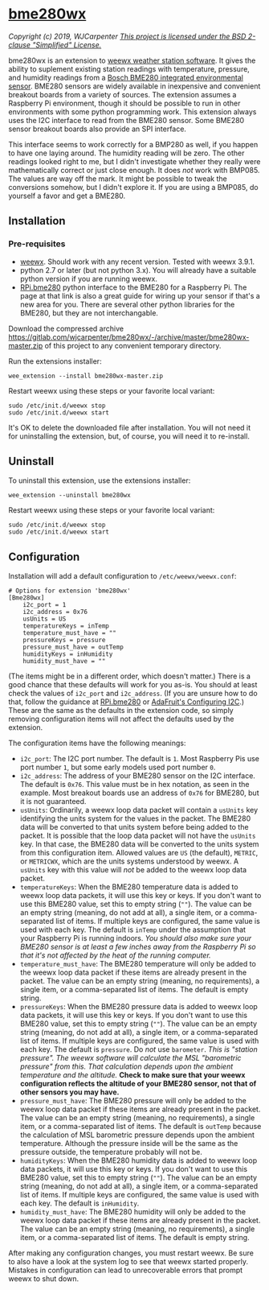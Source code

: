 # [bme280wx](https://gitlab.com/wjcarpenter/bme280wx)
_Copyright (c) 2019, WJCarpenter_
_[This project is licensed under the BSD 2-clause "Simplified" License.](https://gitlab.com/wjcarpenter/bme280wx/blob/master/LICENSE)_

bme280wx is an extension to [weewx weather station software](https://weewx.com).
It gives the ability to suplement existing station readings with temperature,
pressure, and humidity readings from a
[Bosch BME280 integrated environmental sensor](https://www.bosch-sensortec.com/bst/products/all_products/bme280).
BME280 sensors are widely available in inexpensive and convenient breakout boards from a variety of sources.
The extension assumes a Raspberry Pi environment, though it should be possible to run in other environments with some python programming work.
This extension always uses the I2C interface to read from the BME280 sensor.
Some BME280 sensor breakout boards also provide an SPI interface.

This interface seems to work correctly for a BMP280 as well,
if you happen to have one laying around. The humidity reading will be zero.
The other readings looked right to me,
but I didn't investigate whether they really were mathematically correct or just close enough.
It does _not_ work with BMP085.
The values are way off the mark.
It might be possible to tweak the conversions somehow, but I didn't explore it.
If you are using a BMP085, do yourself a favor and get a BME280.

## Installation
### Pre-requisites
* [weewx](https://weewx.com). Should work with any recent version. Tested with weewx 3.9.1.
* python 2.7 or later (but not python 3.x). You will already have a suitable python version if you are running weewx.
* [RPi.bme280](https://pypi.org/project/RPi.bme280/) python interface to the BME280 for a Raspberry Pi.
  The page at that link is also a great guide for wiring up your sensor if that's a new area for you.
  There are several other python libraries for the BME280, but they are not interchangable.

Download the compressed archive https://gitlab.com/wjcarpenter/bme280wx/-/archive/master/bme280wx-master.zip of this project to any convenient temporary directory.

Run the extensions installer:
```
wee_extension --install bme280wx-master.zip
```
Restart weewx using these steps or your favorite local variant:
```
sudo /etc/init.d/weewx stop
sudo /etc/init.d/weewx start
```
It's OK to delete the downloaded file after installation.
You will not need it for uninstalling the extension, but, of course, you will need it to re-install.

## Uninstall

To uninstall this extension, use the extensions installer:
```
wee_extension --uninstall bme280wx
```
Restart weewx using these steps or your favorite local variant:
```
sudo /etc/init.d/weewx stop
sudo /etc/init.d/weewx start
```

## Configuration
Installation will add a default configuration to `/etc/weewx/weewx.conf`:
```
# Options for extension 'bme280wx'
[Bme280wx]
    i2c_port = 1
    i2c_address = 0x76
    usUnits = US
    temperatureKeys = inTemp
    temperature_must_have = ""
    pressureKeys = pressure
    pressure_must_have = outTemp
    humidityKeys = inHumidity
    humidity_must_have = ""
```
(The items might be in a different order, which doesn't matter.)
There is a good chance that these defaults will work for you as-is.
You should at least check the values of `i2c_port` and `i2c_address`.
(If you are unsure how to do that, follow the guidance at [RPi.bme280](https://pypi.org/project/RPi.bme280/)
or [AdaFruit's Configuring I2C](https://learn.adafruit.com/adafruits-raspberry-pi-lesson-4-gpio-setup/configuring-i2c).)
These are the same as the defaults in the extension code,
so simply removing configuration items will not affect the defaults used by the extension.

The configuration items have the following meanings:

* `i2c_port`: The I2C port number. The default is `1`.
  Most Raspberry Pis use port number `1`, but some early models used port number `0`.
* `i2c_address`: The address of your BME280 sensor on the I2C interface.
  The default is `0x76`.
  This value must be in hex notation, as seen in the example.
  Most breakout boards use an address of `0x76` for BME280, but it is not guaranteed.
* `usUnits`: Ordinarily, a weewx loop data packet will contain a `usUnits` key identifying the units system for the values in the packet.
  The BME280 data will be converted to that units system before being added to the packet.
  It is possible that the loop data packet will not have the `usUnits` key.
  In that case, the BME280 data will be converted to the units system from this configuration item.
  Allowed values are `US` (the default), `METRIC`, or `METRICWX`,
  which are the units systems understood by weewx.
  A `usUnits` key with this value will _not_ be added to the weewx loop data packet.
* `temperatureKeys`: When the BME280 temperature data is added to weewx loop data packets, it will use this key or keys.
  If you don't want to use this BME280 value, set this to empty string (`""`).
  The value can be an empty string (meaning, do not add at all), a single item, or a comma-separated list of items.
  If multiple keys are configured, the same value is used with each key.
  The default is `inTemp` under the assumption that your Raspberry Pi is running indoors.
  _You should also make sure your BME280 sensor is at least a few inches away from the Raspberry Pi
  so that it's not affected by the heat of the running computer._
* `temperature_must_have`: The BME280 temperature will only be added to the weewx loop data packet if these items are already present in the packet.
  The value can be an empty string (meaning, no requirements), a single item, or a comma-separated list of items.
  The default is empty string.
* `pressureKeys`: When the BME280 pressure data is added to weewx loop data packets, it will use this key or keys.
  If you don't want to use this BME280 value, set this to empty string (`""`).
  The value can be an empty string (meaning, do not add at all), a single item, or a comma-separated list of items.
  If multiple keys are configured, the same value is used with each key.
  The default is `pressure`. Do _not_ use `barometer`.
  _This is "station pressure". The weewx software will calculate the MSL "barometric pressure" from this.
  That calculation depends upon the ambient temperature and the altitude._
  **Check to make sure that your weewx configuration reflects the altitude of your BME280 sensor, not that of other sensors you may have.**
* `pressure_must_have`: The BME280 pressure will only be added to the weewx loop data packet if these items are already present in the packet.
  The value can be an empty string (meaning, no requirements), a single item, or a comma-separated list of items.
  The default is `outTemp` because the calculation of MSL barometric pressure depends upon the ambient temperature.
  Although the pressure inside will be the same as the pressure outside, the temperature probably will not be.
* `humidityKeys`: When the BME280 humidity data is added to weewx loop data packets, it will use this key or keys.
  If you don't want to use this BME280 value, set this to empty string (`""`).
  The value can be an empty string (meaning, do not add at all), a single item, or a comma-separated list of items.
  If multiple keys are configured, the same value is used with each key.
  The default is `inHumidity`.
* `humidity_must_have`: The BME280 humidity will only be added to the weewx loop data packet if these items are already present in the packet.
  The value can be an empty string (meaning, no requirements), a single item, or a comma-separated list of items.
  The default is empty string.

After making any configuration changes, you must restart weewx.
Be sure to also have a look at the system log to see that weewx started properly.
Mistakes in configuration can lead to unrecoverable errors that prompt weewx to shut down.
